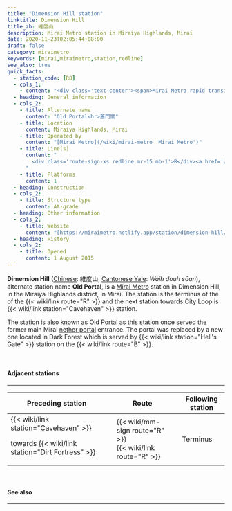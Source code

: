 ```yaml
---
title: "Dimension Hill station"
linktitle: Dimension Hill
title_zh: 維度山
description: Mirai Metro station in Miraiya Highlands, Mirai
date: 2020-11-23T02:05:44+08:00
draft: false
category: miraimetro
keywords: [mirai,miraimetro,station,redline]
see_also: true
quick_facts:
  - station_code: [R8]
  - cols_1:
    - content: "<div class='text-center'><span>Mirai Metro rapid transit station</span></div>"
  - heading: General information
  - cols_2:
    - title: Alternate name
      content: "Old Portal<br>舊門關"
    - title: Location
      content: Miraiya Highlands, Mirai
    - title: Operated by
      content: "[Mirai Metro](/wiki/mirai-metro 'Mirai Metro')"
    - title: Line(s)
      content: "
        <div class='route-sign-xs redline mr-15 mb-1'>R</div><a href='/wiki/red-line' title='Red Line'>Red Line</a>
      "
    - title: Platforms
      content: 1
  - heading: Construction
  - cols_2:
    - title: Structure type
      content: At-grade
  - heading: Other information
  - cols_2:
    - title: Website
      content: "[https://miraimetro.netlify.app/station/dimension-hill/](/station/dimension-hill)"
  - heading: History
  - cols_2:
    - title: Opened
      content: 1 August 2015
---
```


**Dimension Hill** ([Chinese](https://en.wikipedia.org/wiki/Traditional_Chinese_characters "Traditional Chinese characters"): 維度山, [Cantonese Yale](https://en.wikipedia.org/wiki/Yale_romanization_of_Cantonese "Yale romanization of Cantonese"): *Wàih douh sāan*), alternate station name **Old Portal**, is a [Mirai Metro](/wiki/mirai-metro "Mirai Metro") station in Dimension Hill, in the Miraiya Highlands district, in Mirai. The station is the terminus of the of the {{< wiki/link route="R" >}} and the next station towards City Loop is {{< wiki/link station="Cavehaven" >}} station.

The station is also known as Old Portal as this station once served the former main Mirai [nether portal](https://minecraft.gamepedia.com/Nether_portal "Nether portal") entrance. The portal was replaced by a new one located in Dark Forest which is served by {{< wiki/link station="Hell's Gate" >}} station on the {{< wiki/link route="B" >}}.

<br>

#### Adjacent stations

---

<div class="table-responsive">
  <table class="table table-bordered table-600 text-center">
    <thead class="thead-light">
      <tr>
        <th class="w-35">Preceding station</th>
        <th colspan="3">Route</th>
        <th class="w-35">Following station</th>
      </tr>
    </thead>
    <tbody>
      <tr>
        <td>
          {{< wiki/link station="Cavehaven" >}}
          <p class="small font-italic mb-0">towards {{< wiki/link station="Dirt Fortress" >}}</p>
        </td>
        <td class="redline"></td>
        <td class="w-30">
          <div class="mb-05">
            {{< wiki/mm-sign route="R" >}}
          </div>
          {{< wiki/link route="R" >}}
        </td>
        <td class="redline"></td>
        <td class="font-italic">Terminus</td>
      </tr>
    </tbody>
  </table>
</div>

<br>

#### See also

---
